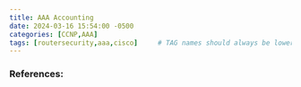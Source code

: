 ```yaml
---
title: AAA Accounting
date: 2024-03-16 15:54:00 -0500
categories: [CCNP,AAA]
tags: [routersecurity,aaa,cisco]     # TAG names should always be lowercase
---
```



### References:

